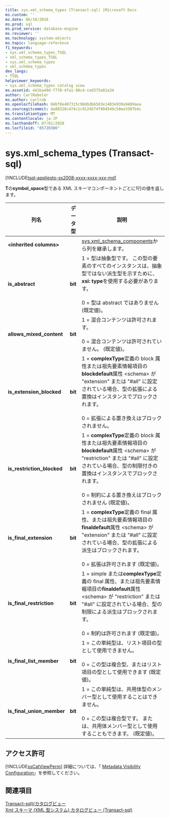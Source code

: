 ```yaml
---
title: sys.xml_schema_types (Transact-sql) |Microsoft Docs
ms.custom: ''
ms.date: 06/10/2016
ms.prod: sql
ms.prod_service: database-engine
ms.reviewer: ''
ms.technology: system-objects
ms.topic: language-reference
f1_keywords:
- sys.xml_schema_types_TSQL
- xml_schema_types_TSQL
- sys.xml_schema_types
- xml_schema_types
dev_langs:
- TSQL
helpviewer_keywords:
- sys.xml_schema_types catalog view
ms.assetid: 441ba49d-f778-4fa1-98c4-ced375a01a34
author: CarlRabeler
ms.author: carlrab
ms.openlocfilehash: 04bf8e407315c98d6db6583e1403e939a9489aea
ms.sourcegitcommit: da88320c474c1c9124574f90d549c50ee3387b4c
ms.translationtype: MT
ms.contentlocale: ja-JP
ms.lasthandoff: 07/01/2020
ms.locfileid: "85720386"
---
```

# <a name="sysxml_schema_types-transact-sql"></a>sys.xml_schema_types (Transact-sql)
[!INCLUDE[tsql-appliesto-ss2008-xxxx-xxxx-xxx-md](../../includes/applies-to-version/sqlserver.md)]

  **T**の**symbol_space**型である XML スキーマコンポーネントごとに1行の値を返します。  
  
|列名|データ型|説明|  
|-----------------|---------------|-----------------|  
|**\<inherited columns>**||[sys.xml_schema_components](../../relational-databases/system-catalog-views/sys-xml-schema-components-transact-sql.md)から列を継承します。|  
|**is_abstract**|**bit**|1 = 型は抽象型です。 この型の要素のすべてのインスタンスは、抽象型ではない派生型を示すために、 **xsi: type**を使用する必要があります。<br /><br /> 0 = 型は abstract ではありません  (既定値)。|  
|**allows_mixed_content**|**bit**|1 = 混合コンテンツは許可されます。<br /><br /> 0 = 混合コンテンツは許可されていません。 (既定値)。|  
|**is_extension_blocked**|**bit**|1 = **complexType**定義の block 属性または祖先要素情報項目の**blockdefault**属性 \<schema> が "extension" または "#all" に設定されている場合、型の拡張による置換はインスタンスでブロックされます。<br /><br /> 0 = 拡張による置き換えはブロックされません。|  
|**is_restriction_blocked**|**bit**|1 = **complexType**定義の block 属性または祖先要素情報項目の**blockdefault**属性 \<schema> が "restriction" または "#all" に設定されている場合、型の制限付きの置換はインスタンスでブロックされます。<br /><br /> 0 = 制約による置き換えはブロックされません  (既定値)。|  
|**is_final_extension**|**bit**|1 = **complexType**定義の final 属性、または祖先要素情報項目の**finaldefault**属性 \<schema> が "extension" または "#all" に設定されている場合、型の拡張による派生はブロックされます。<br /><br /> 0 = 拡張は許可されます  (既定値)。|  
|**is_final_restriction**|**bit**|1 = simple または**complexType**定義の final 属性、または祖先要素情報項目の**finaldefault**属性 \<schema> が "restriction" または "#all" に設定されている場合、型の制限による派生はブロックされます。<br /><br /> 0 = 制約は許可されます  (既定値)。|  
|**is_final_list_member**|**bit**|1 = この単純型は、リスト項目の型として使用できません。<br /><br /> 0 = この型は複合型、またはリスト項目の型として使用できます  (既定値)。|  
|**is_final_union_member**|**bit**|1 = この単純型は、共用体型のメンバー型として使用することはできません。<br /><br /> 0 = この型は複合型です。 または、共用体メンバー型として使用することもできます。 (既定値)。|  
  
## <a name="permissions"></a>アクセス許可  
 [!INCLUDE[ssCatViewPerm](../../includes/sscatviewperm-md.md)] 詳細については、「 [Metadata Visibility Configuration](../../relational-databases/security/metadata-visibility-configuration.md)」を参照してください。  
  
## <a name="see-also"></a>関連項目  
 [Transact-sql&#41;&#40;カタログビュー](../../relational-databases/system-catalog-views/catalog-views-transact-sql.md)   
 [Xml スキーマ &#40;XML 型システム&#41; カタログビュー &#40;Transact-sql&#41;](../../relational-databases/system-catalog-views/xml-schemas-xml-type-system-catalog-views-transact-sql.md)  
  
  
